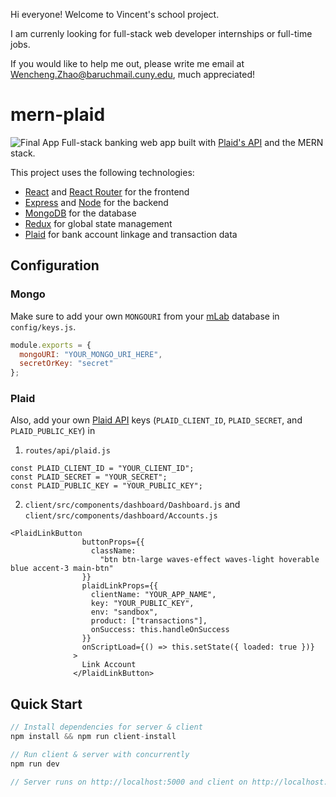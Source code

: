 Hi everyone! Welcome to Vincent's school project. 

I am currenly looking for full-stack web developer internships or full-time jobs. 

If you would like to help me out, please write me email at Wencheng.Zhao@baruchmail.cuny.edu, much appreciated!   

# mern-plaid

![Final App](https://i.postimg.cc/tJYRKQPR/mern-Plaid-Final.gif)
Full-stack banking web app built with [Plaid's API](https://plaid.com) and the MERN stack.

This project uses the following technologies:

- [React](https://reactjs.org) and [React Router](https://reacttraining.com/react-router/) for the frontend
- [Express](http://expressjs.com/) and [Node](https://nodejs.org/en/) for the backend
- [MongoDB](https://www.mongodb.com/) for the database
- [Redux](https://redux.js.org/basics/usagewithreact) for global state management
- [Plaid](https://plaid.com) for bank account linkage and transaction data

## Configuration

### Mongo

Make sure to add your own `MONGOURI` from your [mLab](https://mlab.com) database in `config/keys.js`.

```javascript
module.exports = {
  mongoURI: "YOUR_MONGO_URI_HERE",
  secretOrKey: "secret"
};
```

### Plaid

Also, add your own [Plaid API](https://plaid.com) keys (`PLAID_CLIENT_ID`, `PLAID_SECRET`, and `PLAID_PUBLIC_KEY`) in

1. `routes/api/plaid.js`

```
const PLAID_CLIENT_ID = "YOUR_CLIENT_ID";
const PLAID_SECRET = "YOUR_SECRET";
const PLAID_PUBLIC_KEY = "YOUR_PUBLIC_KEY";
```

2. `client/src/components/dashboard/Dashboard.js` and `client/src/components/dashboard/Accounts.js`

```
<PlaidLinkButton
                buttonProps={{
                  className:
                    "btn btn-large waves-effect waves-light hoverable blue accent-3 main-btn"
                }}
                plaidLinkProps={{
                  clientName: "YOUR_APP_NAME",
                  key: "YOUR_PUBLIC_KEY",
                  env: "sandbox",
                  product: ["transactions"],
                  onSuccess: this.handleOnSuccess
                }}
                onScriptLoad={() => this.setState({ loaded: true })}
              >
                Link Account
              </PlaidLinkButton>
```

## Quick Start

```javascript
// Install dependencies for server & client
npm install && npm run client-install

// Run client & server with concurrently
npm run dev

// Server runs on http://localhost:5000 and client on http://localhost:3000
```
